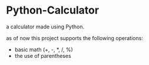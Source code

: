# Python-Calculator
a calculator made using Python.

as of now this project supports the following operations:
- basic math (+, -, *, /, %)
- the use of parentheses
